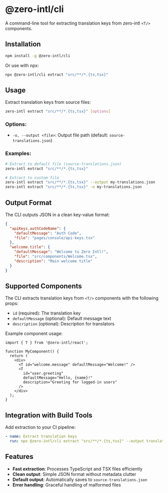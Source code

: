 # @zero-intl/cli

A command-line tool for extracting translation keys from zero-intl `<T/>` components.

## Installation

```bash
npm install -g @zero-intl/cli
```

Or use with npx:

```bash
npx @zero-intl/cli extract "src/**/*.{ts,tsx}"
```

## Usage

Extract translation keys from source files:

```bash
zero-intl extract "src/**/*.{ts,tsx}" [options]
```

### Options:

- `-o, --output <file>`: Output file path (default: `source-translations.json`)

### Examples:

```bash
# Extract to default file (source-translations.json)
zero-intl extract "src/**/*.{ts,tsx}"

# Extract to custom file
zero-intl extract "src/**/*.{ts,tsx}" --output my-translations.json
zero-intl extract "src/**/*.{ts,tsx}" -o my-translations.json
```

## Output Format

The CLI outputs JSON in a clean key-value format:

```json
{
  "apiKeys.authCodeName": {
    "defaultMessage": "Auth Code",
    "file": "pages/console/api-keys.tsx"
  },
  "welcome.title": {
    "defaultMessage": "Welcome to Zero Intl!",
    "file": "src/components/Welcome.tsx",
    "description": "Main welcome title"
  }
}
```

## Supported Components

The CLI extracts translation keys from `<T/>` components with the following props:

- `id` (required): The translation key
- `defaultMessage` (optional): Default message text
- `description` (optional): Description for translators

Example component usage:

```tsx
import { T } from '@zero-intl/react';

function MyComponent() {
  return (
    <div>
      <T id="welcome.message" defaultMessage="Welcome!" />
      <T 
        id="user.greeting" 
        defaultMessage="Hello, {name}!" 
        description="Greeting for logged-in users"
      />
    </div>
  );
}
```

## Integration with Build Tools

Add extraction to your CI pipeline:

```yaml
- name: Extract translation keys
  run: npx @zero-intl/cli extract "src/**/*.{ts,tsx}" --output translations.json
```

## Features

- **Fast extraction**: Processes TypeScript and TSX files efficiently
- **Clean output**: Simple JSON format without metadata clutter
- **Default output**: Automatically saves to `source-translations.json`
- **Error handling**: Graceful handling of malformed files
